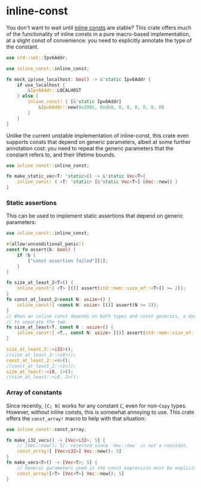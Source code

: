 # inline-const

You don't want to wait until [inline consts](https://rust-lang.github.io/rfcs/2920-inline-const.html) are stable?
This crate offers much of the functionality of inline consts in a pure macro-based implementation, at a slight const of convenience:
you need to explicitly annotate the type of the constant.
```rust
use std::net::Ipv6Addr;

use inline_const::inline_const;

fn mock_ip(use_localhost: bool) -> &'static Ipv6Addr {
    if use_localhost {
        &Ipv6Addr::LOCALHOST
    } else {
        inline_const! { [&'static Ipv6Addr]
            &Ipv6Addr::new(0x2001, 0xdb8, 0, 0, 0, 0, 0, 0)
        }
    }
}
```

Unlike the current unstable implementation of inline-const, this crate even supports consts that depend on generic parameters,
albeit at some further annotation cost: you need to repeat the generic parameters that the constant refers to, and their lifetime bounds.
```rust
use inline_const::inline_const;

fn make_static_vec<T: 'static>() -> &'static Vec<T>{
    inline_const! { <T: 'static> [&'static Vec<T>] &Vec::new() }
}
```

### Static assertions

This can be used to implement static assertions that depend on generic parameters:
```rust
use inline_const::inline_const;

#[allow(unconditional_panic)]
const fn assert(b: bool) {
    if !b {
        ["const assertion failed"][1];
    }
}

fn size_at_least_2<T>() {
    inline_const!{ <T> [()] assert(std::mem::size_of::<T>() >= 2)};
}
fn const_at_least_2<const N: usize>() {
    inline_const!{ <const N: usize> [()] assert(N >= 2)};
}
// When an inline const depends on both types and const generics, a double-comma `,,` must be used
// to separate the two.
fn size_at_least<T, const N : usize>() {
    inline_const!{ <T,, const N: usize> [()] assert(std::mem::size_of::<T>() >= N)};
}

size_at_least_2::<i32>();
//size_at_least_2::<i8>();
const_at_least_2::<4>();
//const_at_least_2::<1>();
size_at_least::<i8, 1>();
//size_at_least::<i8, 2>();
```

### Array of constants

Since recently, `[C; N]` works for any constant `C`, even for non-`Copy` types.
However, without inline consts, this is somewhat annoying to use.
This crate offers the `const_array!` macro to help with that situation:

```rust
use inline_const::const_array;

fn make_i32_vecs() -> [Vec<i32>; 5] {
    // [Vec::new(); 5]: rejected since `Vec::new` is not a constant.
    const_array![ [Vec<i32>] Vec::new(); 5]
}
fn make_vecs<T>() -> [Vec<T>; 5] {
    // Generic parameters used in the const expression must be explicitly specified:
    const_array![<T> [Vec<T>] Vec::new(); 5]
}
```
